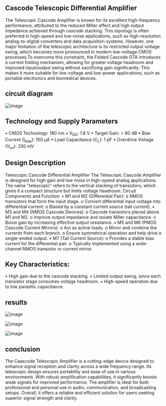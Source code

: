 ## Cascode Telescopic Differential Amplifier

The Telescopic Cascode Amplifier is known for its excellent high-frequency performance, attributed to the reduced Miller effect and high output impedance achieved through cascode stacking.
This topology is often preferred in high-speed and low-noise applications, such as high-resolution analog-to-digital converters and data acquisition systems. However, 
one major limitation of the telescopic architecture is its restricted output voltage swing, which becomes more pronounced in modern low-voltage CMOS processes.To overcome this constraint, 
the Folded Cascode OTA introduces a current folding mechanism, allowing for greater voltage headroom and improved input/output swing without sacrificing gain significantly.
This makes it more suitable for low-voltage and low-power applications, such as portable electronics and biomedical devices.

## circuit diagram

![image](https://github.com/user-attachments/assets/80bd4599-f23f-4377-a913-eefac31e4342)

## Technology and Supply Parameters
•	CMOS Technology: 180 nm
•	V<sub>DD</sub>: 1.8 V
•	Target Gain: > 60 dB
•	Bias Current (I<sub>bias</sub>): 100 µA
•	Load Capacitance (C<sub>L</sub>): 1 pF
•	Overdrive Voltage (V<sub>ov</sub>): 200 mV
## Design Description
Telescopic Cascode Differential Amplifier
The Telescopic Cascode Amplifier is designed for high gain and low noise in high-speed analog applications. The name "telescopic" refers to the vertical stacking of transistors, which gives it a compact structure but limits voltage headroom.
Circuit Components and Function:
•	M1 and M2 (Differential Pair):
o	NMOS transistors that form the input stage.
o	Convert differential input voltage into differential current.
o	Biased by a constant current source (tail current).
•	M3 and M4 (NMOS Cascode Devices):
o	Cascode transistors placed above M1 and M2.
o	Improve output impedance and isolate Miller capacitance.
o	Boost gain by increasing effective output resistance.
•	M5 and M6 (PMOS Cascode Current Mirrors):
o	Act as active loads.
o	Mirror and combine the currents from each branch.
o	Ensure symmetrical operation and help drive a single-ended output.
•	M7 (Tail Current Source):
o	Provides a stable bias current for the differential pair.
o	Typically implemented using a wide-channel NMOS transistor or current mirror.
## Key Characteristics:
•  High gain due to the cascode stacking.
•  Limited output swing, since each transistor stage consumes voltage headroom.
•  High-speed operation due to low parasitic capacitance.
## results

![image](https://github.com/user-attachments/assets/ab283d80-b64b-4624-b781-4b573a8d60d8)


![image](https://github.com/user-attachments/assets/bee4ae5b-147d-49e0-ae9a-b501af1f1d3a)


![image](https://github.com/user-attachments/assets/2f249b57-8a98-412d-a0ac-1dc552697a0b)
## conclusion

The Caascode Telescopic Amplifier is a cutting-edge device designed to enhance signal reception and clarity across a wide frequency range. 
Its telescopic design ensures portability and ease of use in various environments. With robust amplification capabilities,
it significantly boosts weak signals for improved performance. The amplifier is ideal for both professional and personal use in audio, communication, and broadcasting setups.
Overall, it offers a reliable and efficient solution for users seeking superior signal strength and clarity.


